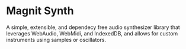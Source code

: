 # Magnit Synth
A simple, extensible, and dependecy free audio synthesizer library that leverages WebAudio, WebMidi, and IndexedDB, and allows for custom instruments using samples or oscillators.